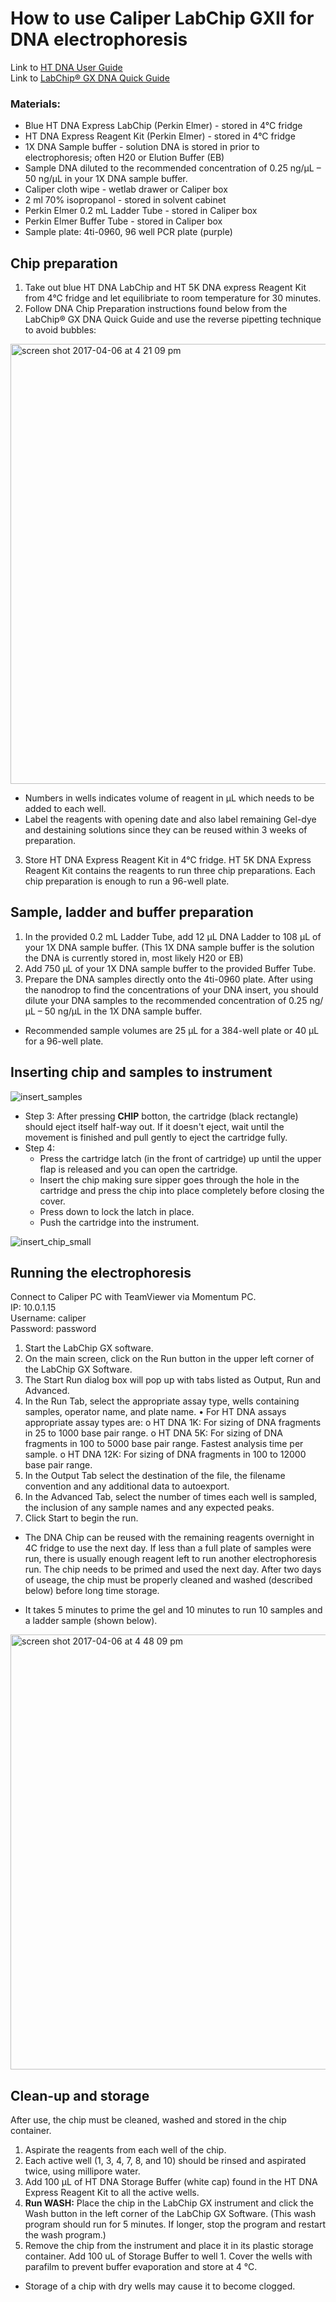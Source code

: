 # How to use Caliper LabChip GXII for DNA electrophoresis

Link to [HT DNA User Guide](https://www.bioneer.co.kr/literatures/manual/instrument/LabChip%20GX%20HT%20DNA%20USER%20GUIDE%20VERSION%202.pdf)  
Link to [LabChip® GX DNA Quick Guide](https://www.perkinelmer.com/lab-solutions/resources/docs/44-161519GDE_DNA_5K_Quick_Guide.pdf)

### Materials:
- Blue HT DNA Express LabChip (Perkin Elmer) - stored in 4°C fridge
- HT DNA Express Reagent Kit (Perkin Elmer)  - stored in 4°C fridge
- 1X DNA Sample buffer - solution DNA is stored in prior to electrophoresis; often H20 or Elution Buffer (EB)
- Sample DNA diluted to the recommended concentration of 0.25 ng/µL – 50 ng/µL in your 1X DNA sample buffer.
- Caliper cloth wipe - wetlab drawer or Caliper box
- 2 ml 70% isopropanol -  stored in solvent cabinet
- Perkin Elmer 0.2 mL Ladder Tube - stored in Caliper box
- Perkin Elmer Buffer Tube - stored in Caliper box
- Sample plate: 4ti-0960, 96 well PCR plate (purple) 
## 


## Chip preparation

1. Take out blue HT DNA LabChip and HT 5K DNA express Reagent Kit from 4°C fridge and let equilibriate to room temperature for 30 minutes.
2. Follow DNA Chip Preparation instructions found below from the LabChip® GX DNA Quick Guide and use the reverse pipetting technique to avoid bubbles:	
<img width="704" alt="screen shot 2017-04-06 at 4 21 09 pm" src="https://github.com/choderalab/wetlab-protocols/blob/Caliper_DNA_Chip_Protocol/Caliper-LabChip-GXII/images/image1.png">  

* Numbers in wells indicates volume of reagent in µL which needs to be added to each well. 
* Label the reagents with opening date and also label remaining Gel-dye and destaining solutions since they can be reused within 3 weeks of preparation.

3. Store HT DNA Express Reagent Kit in 4°C fridge. HT 5K DNA Express Reagent Kit contains the reagents to run three chip preparations. Each chip preparation is enough to run a 96-well plate. 

## Sample, ladder and buffer preparation 
1. In the provided 0.2 mL Ladder Tube, add 12 µL DNA Ladder to 108 µL of your 1X DNA sample buffer. (This 1X DNA sample buffer is the solution the DNA is currently stored in, most likely H20 or EB)
2. Add 750 µL of your 1X DNA sample buffer to the provided Buffer Tube.
3. Prepare the DNA samples directly onto the 4ti-0960 plate. After using the nanodrop to find the concentrations of your DNA insert, you should dilute your DNA samples to the recommended concentration of 0.25 ng/µL – 50 ng/µL in the 1X DNA sample buffer. 
* Recommended sample volumes are 25 µL for a 384-well plate or 40 µL for a 96-well plate.

## Inserting chip and samples to instrument
![insert_samples](https://cloud.githubusercontent.com/assets/8997658/24775584/89bc89f0-1aeb-11e7-9e15-bc69856f63ef.png)

* Step 3: After pressing **CHIP** botton, the cartridge (black rectangle) should eject itself half-way out. If it doesn't eject, wait until the movement is finished and pull gently to eject the cartridge fully. 
* Step 4: 
	* Press the cartridge latch (in the front of cartridge) up until the upper flap is released and you can open the cartridge.
	* Insert the chip making sure sipper goes through the hole in the cartridge and press the chip into place completely before closing the cover. 
	* Press down to lock the latch in place.
	* Push the cartridge into the instrument.
	
	
![insert_chip_small](https://cloud.githubusercontent.com/assets/8997658/24804010/0bc59a4c-1b7b-11e7-9138-47e267b01873.png)

## Running the electrophoresis
Connect to Caliper PC with TeamViewer via Momentum PC.  
	IP: 10.0.1.15  
	Username: caliper  
	Password: password  
1. Start the LabChip GX software.
2. On the main screen, click on the Run button in the upper left corner of the LabChip GX Software.
3. The Start Run dialog box will pop up with tabs listed as Output, Run and Advanced.
4. In the Run Tab, select the appropriate assay type, wells containing samples, operator name, and plate name.
• For HT DNA assays appropriate assay types are:
o HT DNA 1K: For sizing of DNA fragments in 25 to 1000 base pair range.
o HT DNA 5K: For sizing of DNA fragments in 100 to 5000 base pair range. Fastest analysis time
per sample.
o HT DNA 12K: For sizing of DNA fragments in 100 to 12000 base pair range.
5. In the Output Tab select the destination of the file, the filename convention and any additional data to
autoexport.
6. In the Advanced Tab, select the number of times each well is sampled, the inclusion of any sample names
and any expected peaks.
7. Click Start to begin the run.

* The DNA Chip can be reused with the remaining reagents overnight in 4C fridge to use the next day. If less than a full plate of samples were run, there is usually enough reagent left to run another electrophoresis run. The chip needs to be primed and used the next day. After two days of useage, the chip must be properly cleaned and washed (described below) before long time storage.

* It takes 5 minutes to prime the gel and 10 minutes to run 10 samples and a ladder sample (shown below).
<img width="696" alt="screen shot 2017-04-06 at 4 48 09 pm" src="https://github.com/choderalab/wetlab-protocols/blob/Caliper_DNA_Chip_Protocol/Caliper-LabChip-GXII/images/image2.png">

## Clean-up and storage
After use, the chip must be cleaned, washed and stored in the chip container.
1. Aspirate the reagents from each well of the chip.
2. Each active well (1, 3, 4, 7, 8, and 10) should be rinsed and aspirated twice, using millipore water.
3. Add 100 µL of HT DNA Storage Buffer (white cap) found in the HT DNA Express Reagent Kit to all the active wells.
4. **Run WASH:** Place the chip in the LabChip GX instrument and click the Wash button in the left corner of the LabChip
GX Software. (This wash program should run for 5 minutes. If longer, stop the program and restart the wash program.)
5. Remove the chip from the instrument and place it in its plastic storage container. Add 100 uL of Storage Buffer to well 1. Cover the wells with parafilm to prevent buffer evaporation and store at 4 °C. 
* Storage of a chip with dry wells may cause it to become clogged. 
